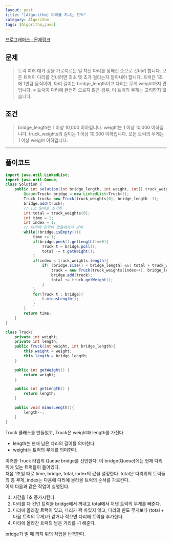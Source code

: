 ```yaml
---
layout: post
title: "[Algorithm] 다리를 지나는 트럭"
category: Algorithm
tags: [Algorithm,java]
---
```


[프로그래머스 : 문제링크](https://programmers.co.kr/learn/courses/30/lessons/42583)
## 문제
>트럭 여러 대가 강을 가로지르는 일 차선 다리를 정해진 순으로 건너려 합니다.
>모든 트럭이 다리를 건너려면 최소 몇 초가 걸리는지 알아내야 합니다.
>트럭은 1초에 1만큼 움직이며, 다리 길이는 bridge_length이고 다리는 무게 weight까지 견딥니다.
>※ 트럭이 다리에 완전히 오르지 않은 경우, 이 트럭의 무게는 고려하지 않습니다.


## 조건
>bridge_length는 1 이상 10,000 이하입니다.
>weight는 1 이상 10,000 이하입니다.
>truck_weights의 길이는 1 이상 10,000 이하입니다.
>모든 트럭의 무게는 1 이상 weight 이하입니다.

------------------------------

## 풀이코드
```java
import java.util.LinkedList;
import java.util.Queue;
class Solution {
    public int solution(int bridge_length, int weight, int[] truck_weights) {
        Queue<Truck> bridge = new LinkedList<Truck>();
        Truck truck= new Truck(truck_weights[0], bridge_length -1);
        bridge.add(truck);
        // 1초 일때로 초기화
        int total = truck_weights[0];
        int time = 1;
        int index = 1;
        // 다리에 트럭이 없을때까지 반복
        while(!bridge.isEmpty()){
            time += 1;
            if(bridge.peek().getLength()==0){
                Truck t = bridge.poll();
                total -= t.getWeight();
            }
            if(index < truck_weights.length){
                if( (bridge.size() < bridge_length) &&( total + truck_weights[index] <= weight)){
                    truck = new Truck(truck_weights[index++], bridge_length);
                    bridge.add(truck);
                    total += truck.getWeight();
                }
            }
            for(Truck t : bridge){
                t.minusLength();
            }
        }
        return time;
    }
}

class Truck{
    private int weight;
    private int length;
    public Truck(int weight, int bridge_length){
        this.weight = weight;
        this.length = bridge_length;
    }

    public int getWeight() {
        return weight;
    }

    public int getLength() {
        return length;
    }

    public void minusLength(){
        length--;
    }
}
```
Truck 클래스를 만들었고, Truck은 weight과 length를 가진다.
- length는 현재 남은 다리의 길이를 의미한다.  
- weight는 트럭의 무게를 의미한다.

이러한 Truck 타입의 Queue bridge를 선언한다. 이 bridge(Queue)에는 현재 다리위에 있는 트럭들이 들어있다.    
처음 1초일 때로 time, bridge, total, index의 값을 설정한다. total은 다리위의 트럭들의 총 무게, index는 다음에 다리에 올라올 트럭의 순서를 가르킨다.  
이제 다음과 같은 작업이 실행된다.
1. 시간을 1초 증가시킨다.
2. 다리를 다 건넌 트럭을 bridge에서 꺼내고 total에서 꺼낸 트럭의 무게를 빼준다.
3. 다리에 올라갈 트럭이 있고, 다리가 꽉 차있지 않고, 다리의 한도 무게보다 (total + 다음 트럭의 무게)가 같거나 작으면 다리에 트럭을 추가한다.  
4. 다리에 올라간 트럭의 남은 거리를 -1 해준다.  

bridge가 빌 때 까지 위의 작업을 반복한다.  
